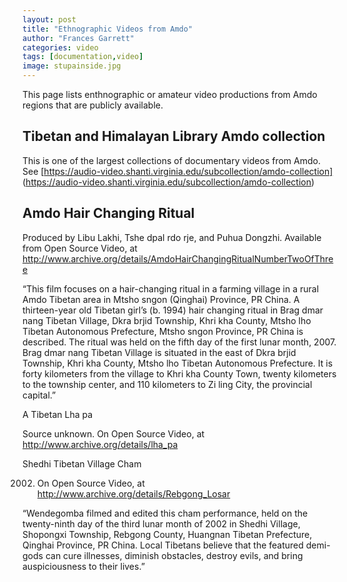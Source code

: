 ```yaml
---
layout: post
title: "Ethnographic Videos from Amdo"
author: "Frances Garrett"
categories: video
tags: [documentation,video]
image: stupainside.jpg
---
```


This page lists enthnographic or amateur video productions from Amdo regions that are publicly available.

## Tibetan and Himalayan Library Amdo collection

This is one of the largest collections of documentary videos from Amdo. See [https://audio-video.shanti.virginia.edu/subcollection/amdo-collection] (https://audio-video.shanti.virginia.edu/subcollection/amdo-collection)

## Amdo Hair Changing Ritual

Produced by Libu Lakhi, Tshe dpal rdo rje, and Puhua Dongzhi. Available from Open Source Video, at http://www.archive.org/details/AmdoHairChangingRitualNumberTwoOfThree

“This film focuses on a hair-changing ritual in a farming village in a rural Amdo Tibetan area in Mtsho sngon (Qinghai) Province, PR China. A thirteen-year old Tibetan girl’s (b. 1994) hair changing ritual in Brag dmar nang Tibetan Village, Dkra brjid Township, Khri kha County, Mtsho lho Tibetan Autonomous Prefecture, Mtsho sngon Province, PR China is described. The ritual was held on the fifth day of the first lunar month, 2007. Brag dmar nang Tibetan Village is situated in the east of Dkra brjid Township, Khri kha County, Mtsho lho Tibetan Autonomous Prefecture. It is forty kilometers from the village to Khri kha County Town, twenty kilometers to the township center, and 110 kilometers to Zi ling City, the provincial capital.”

A Tibetan Lha pa

Source unknown. On Open Source Video, at http://www.archive.org/details/lha_pa

Shedhi Tibetan Village Cham

2002. On Open Source Video, at http://www.archive.org/details/Rebgong_Losar

“Wendegomba filmed and edited this cham performance, held on the twenty-ninth day of the third lunar month of 2002 in Shedhi Village, Shopongxi Township, Rebgong County, Huangnan Tibetan Prefecture, Qinghai Province, PR China. Local Tibetans believe that the featured demi-gods can cure illnesses, diminish obstacles, destroy evils, and bring auspiciousness to their lives.”
